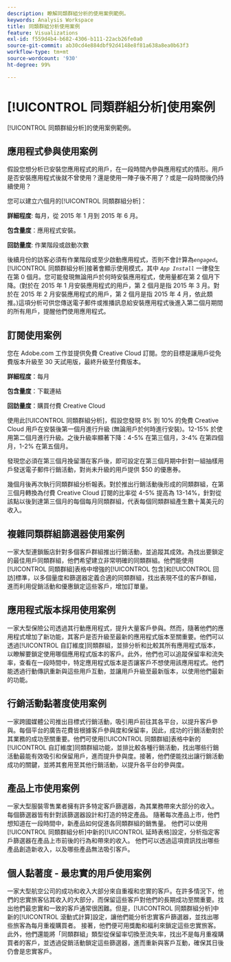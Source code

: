 ```yaml
---
description: 瞭解同類群組分析的使用案例範例。
keywords: Analysis Workspace
title: 同類群組分析使用案例
feature: Visualizations
exl-id: f559d4b4-b682-4306-b111-22acb26fe0a0
source-git-commit: ab30cd4e884dbf92d4148e8f81a638a8ea0b63f3
workflow-type: tm+mt
source-wordcount: '930'
ht-degree: 99%

---
```


# [!UICONTROL 同類群組分析]使用案例

[!UICONTROL 同類群組分析]的使用案例範例。

## 應用程式參與使用案例

假設您想分析已安裝您應用程式的用戶，在一段時間內參與應用程式的情形。用戶是否安裝應用程式後就不曾使用？還是使用一陣子後不用了？或是一段時間後仍持續使用？

您可以建立六個月的[!UICONTROL 同類群組分析]：

**詳細程度**: 每月，從 2015 年 1 月到 2015 年 6 月。

**包含量度**：應用程式安裝。

**回訪量度**: 作業階段或啟動次數

後續月份的訪客必須有作業階段或至少啟動應用程式，否則不會計算為&#x200B;*`engaged`*。[!UICONTROL 同類群組分析]接著會顯示使用模式，其中 *`App Install`* 一律發生在第 0 個月。您可能發現無論用戶於何時安裝應用程式，使用量都在第 2 個月下降。(對於在 2015 年 1 月安裝應用程式的用戶，第 2 個月是指 2015 年 3 月。對於在 2015 年 2 月安裝應用程式的用戶，第 2 個月是指 2015 年 4 月，依此類推。)這項分析可供您傳送電子郵件或推播訊息給安裝應用程式後進入第二個月期間的所有用戶，提醒他們使用應用程式。

## 訂閱使用案例

您在 Adobe.com 工作並提供免費 Creative Cloud 訂閱。您的目標是讓用戶從免費版本升級至 30 天試用版，最終升級至付費版本。

**詳細程度**：每月

**包含量度**：下載連結

**回訪量度**：購買付費 Creative Cloud

使用此[!UICONTROL 同類群組分析]，假設您發現 8% 到 10% 的免費 Creative Cloud 用戶在安裝後第一個月進行升級 (無論用戶於何時進行安裝)。12-15% 於使用第二個月進行升級。之後升級率顯著下降：4-5% 在第三個月，3-4% 在第四個月，1-2% 在第五個月。

發現您必須在第三個月挽留潛在客戶後，即可設定在第三個月期中針對一組抽樣用戶發送電子郵件行銷活動，對尚未升級的用戶提供 $50 的優惠券。

幾個月後再次執行同類群組分析報表。對於推出行銷活動後形成的同類群組，在第三個月轉換為付費 Creative Cloud 訂閱的比率從 4-5% 提高為 13-14%，針對從該點以後到達第三個月的每個每月同類群組，代表每個同類群組產生數十萬美元的收入。

## 複雜同類群組篩選器使用案例

一家大型連鎖飯店針對多個客戶群組推出行銷活動，並追蹤其成效。為找出要鎖定的最佳用戶同類群組，他們希望建立非常明確的同類群組。他們能使用[!UICONTROL 同類群組]表格中增強的[!UICONTROL 包含]和[!UICONTROL 回訪]標準，以多個量度和篩選器定義合適的同類群組，找出表現不佳的客戶群組，進而利用促銷活動和優惠鎖定這些客戶，增加訂單量。

## 應用程式版本採用使用案例

一家大型保險公司透過其行動應用程式，提升大量客戶參與。然而，隨著他們的應用程式增加了新功能，其客戶是否升級至最新的應用程式版本至關重要。他們可以透過[!UICONTROL 自訂維度]同類群組，並排分析和比較其所有應用程式版本，以瞭解要鎖定使用哪個應用程式版本的客戶。此外，他們也可以追蹤保留率和流失率，查看在一段時間中，特定應用程式版本是否讓客戶不想使用該應用程式。他們能透過行動傳訊重新與這些用戶互動，並讓用戶升級至最新版本，以使用他們最新的功能。

## 行銷活動黏著度使用案例

一家跨國媒體公司推出目標式行銷活動，吸引用戶前往其各平台，以提升客戶參與。每個平台的廣告花費皆根據客戶參與度和保留率，因此，成功的行銷活動對於其業務的成功至關重要。他們可使用[!UICONTROL 同類群組]表格中新的[!UICONTROL 自訂維度]同類群組功能，並排比較各種行銷活動，找出哪些行銷活動最能有效吸引和保留用戶，進而提升參與度。接著，他們便能找出讓行銷活動成功的關鍵，並將其套用至其他行銷活動，以提升各平台的參與度。

## 產品上市使用案例

一家大型服裝零售業者擁有許多特定客戶篩選器，為其業務帶來大部分的收入。 每個篩選器皆有針對該篩選器設計和打造的特定產品。 隨著每次產品上市，他們想知道在一段時間中，新產品如何促進各同類群組的銷售量。 他們可以使用[!UICONTROL 同類群組分析]中新的[!UICONTROL 延時表格]設定，分析指定客戶篩選器在產品上市前後的行為和帶來的收入。 他們可以透過這項資訊找出哪些產品創造新收入，以及哪些產品無法吸引客戶。

## 個人黏著度 - 最忠實的用戶使用案例

一家大型航空公司的成功和收入大部分來自重複和忠實的客戶。在許多情況下，他們的忠實旅客佔其收入的大部分，而保留這些客戶對他們的長期成功至關重要。找出他們最忠實和一致的客戶通常很困難。但是，[!UICONTROL 同類群組分析]中新的[!UICONTROL 滾動式計算]設定，讓他們能分析忠實客戶篩選器，並找出哪些旅客為每月重複購買者。 接著，他們便可用獎勵和福利來鎖定這些忠實旅客。 此外，他們還能將「同類群組」類型從保留率切換至流失率，找出不是每月重複購買者的客戶，並透過促銷活動鎖定這些篩選器，進而重新與客戶互動，確保其日後仍會是忠實客戶。
